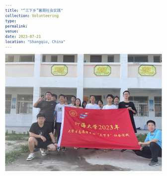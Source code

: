 ```yaml
---
title: "“三下乡”暑期社会实践"
collection: Volunteering
type:
permalink:
venue:
date: 2023-07-21
location: "Shangqiu, China"
---
```


<img src='/images/volunteering.jpg' />
